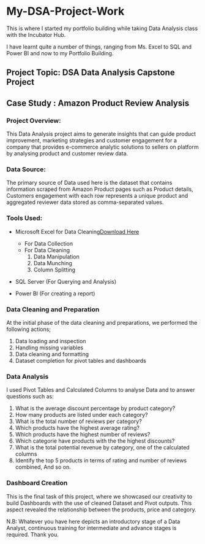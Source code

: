 # My-DSA-Project-Work

This is where I started my portfolio building while taking Data Analysis class with the Incubator Hub.

I have learnt quite a number of things, ranging from Ms. Excel to SQL and Power BI and now to my Portfolio Building.

## Project Topic: DSA Data Analysis Capstone Project

## Case Study : Amazon Product Review Analysis 

### Project Overview:

This Data Analysis project aims to generate insights that can guide product improvement, marketing strategies and customer engagement for a company that provides e-commerce analytic solutions to sellers on platform by analysing product and customer review data.

### Data Source: 

The primary source of Data used here is the dataset that contains information scraped from Amazon Product pages such as Product details, Customers engagement with each row represents a unique product and aggregated reviewer data stored as comma-separated values.

### Tools Used:

- Microsoft Excel for Data Cleaning[Download Here](https://www.microsoft.com)
  
  - For Data Collection
  - For Data Cleaning
    1. Data Manipulation
    2. Data Munching
    3. Column Splitting

- SQL Server (For Querying and Analysis)

- Power BI (For creating a report)  

### Data Cleaning and Preparation

At the initial phase of the data cleaning and preparations, we performed the following actions;
1. Data loading and inspection
2. Handling missing variables
3. Data cleaning and formatting
4. Dataset completion for pivot tables and dashboards

### Data Analysis

I used Pivot Tables and Calculated Columns to analyse Data and to answer questions such as:
 1. What is the average discount percentage by product category?
 2. How many products are listed under each category?
 3. What is the total number of reviews per category?
 4. Which products have the highest average rating?
 5. Which products have the highest number of reviews?
 6. Which categorie have products with the the highest discounts?
 7. What is the total potential revenue by category, one of the calculated columns
 8. Identify the top 5 products in terms of rating and number of reviews combined, 
 And so on.

### Dashboard Creation

This is the final task of this project, where we showcased our creativity to build Dashboards with the use of cleaned Dataset and Pivot outputs. 
This aspect revealed the relationship between the products, price and category. 

N.B: Whatever you have here depicts an introductory stage of a Data Analyst, continuous training for intermediate and advance stages is required.
Thank you. 

